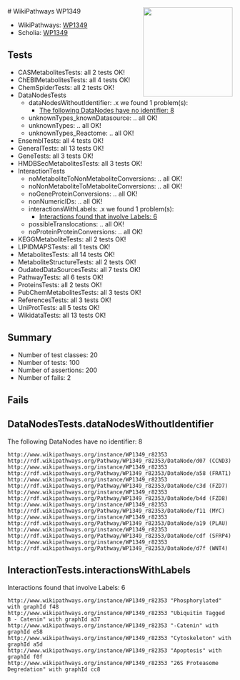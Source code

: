 <img style="float: right; width: 200px" src="https://upload.wikimedia.org/wikipedia/commons/thumb/8/83/Wplogo_with_text_500.png/640px-Wplogo_with_text_500.png" />
# WikiPathways WP1349

* WikiPathways: [WP1349](https://new.wikipathways.org/pathways/WP1349)
* Scholia: [WP1349](https://scholia.toolforge.org/wikipathways/WP1349)
## Tests
* CASMetabolitesTests: all 2 tests OK!
* ChEBIMetabolitesTests: all 4 tests OK!
* ChemSpiderTests: all 2 tests OK!
* DataNodesTests
    * dataNodesWithoutIdentifier: .x we found 1 problem(s):
        * [The following DataNodes have no identifier: 8](#d2d32fa7)
    * unknownTypes_knownDatasource: .. all OK!
    * unknownTypes: .. all OK!
    * unknownTypes_Reactome: .. all OK!
* EnsemblTests: all 4 tests OK!
* GeneralTests: all 13 tests OK!
* GeneTests: all 3 tests OK!
* HMDBSecMetabolitesTests: all 3 tests OK!
* InteractionTests
    * noMetaboliteToNonMetaboliteConversions: .. all OK!
    * noNonMetaboliteToMetaboliteConversions: .. all OK!
    * noGeneProteinConversions: .. all OK!
    * nonNumericIDs: .. all OK!
    * interactionsWithLabels: .x we found 1 problem(s):
        * [Interactions found that involve Labels: 6](#630d267d)
    * possibleTranslocations: .. all OK!
    * noProteinProteinConversions: .. all OK!
* KEGGMetaboliteTests: all 2 tests OK!
* LIPIDMAPSTests: all 1 tests OK!
* MetabolitesTests: all 14 tests OK!
* MetaboliteStructureTests: all 2 tests OK!
* OudatedDataSourcesTests: all 7 tests OK!
* PathwayTests: all 6 tests OK!
* ProteinsTests: all 2 tests OK!
* PubChemMetabolitesTests: all 3 tests OK!
* ReferencesTests: all 3 tests OK!
* UniProtTests: all 5 tests OK!
* WikidataTests: all 13 tests OK!


## Summary

* Number of test classes: 20
* Number of tests: 100
* Number of assertions: 200
* Number of fails: 2

## Fails

<a name="d2d32fa7" />

## DataNodesTests.dataNodesWithoutIdentifier

The following DataNodes have no identifier: 8
```
http://www.wikipathways.org/instance/WP1349_r82353 http://rdf.wikipathways.org/Pathway/WP1349_r82353/DataNode/d07 (CCND3)
http://www.wikipathways.org/instance/WP1349_r82353 http://rdf.wikipathways.org/Pathway/WP1349_r82353/DataNode/a58 (FRAT1)
http://www.wikipathways.org/instance/WP1349_r82353 http://rdf.wikipathways.org/Pathway/WP1349_r82353/DataNode/c3d (FZD7)
http://www.wikipathways.org/instance/WP1349_r82353 http://rdf.wikipathways.org/Pathway/WP1349_r82353/DataNode/b4d (FZD8)
http://www.wikipathways.org/instance/WP1349_r82353 http://rdf.wikipathways.org/Pathway/WP1349_r82353/DataNode/f11 (MYC)
http://www.wikipathways.org/instance/WP1349_r82353 http://rdf.wikipathways.org/Pathway/WP1349_r82353/DataNode/a19 (PLAU)
http://www.wikipathways.org/instance/WP1349_r82353 http://rdf.wikipathways.org/Pathway/WP1349_r82353/DataNode/cdf (SFRP4)
http://www.wikipathways.org/instance/WP1349_r82353 http://rdf.wikipathways.org/Pathway/WP1349_r82353/DataNode/d7f (WNT4)
```

<a name="630d267d" />

## InteractionTests.interactionsWithLabels

Interactions found that involve Labels: 6
```
http://www.wikipathways.org/instance/WP1349_r82353 "Phosphorylated" with graphId f48
http://www.wikipathways.org/instance/WP1349_r82353 "Ubiquitin Tagged
B - Catenin" with graphId a37
http://www.wikipathways.org/instance/WP1349_r82353 "-Catenin" with graphId e58
http://www.wikipathways.org/instance/WP1349_r82353 "Cytoskeleton" with graphId a5d
http://www.wikipathways.org/instance/WP1349_r82353 "Apoptosis" with graphId f0f
http://www.wikipathways.org/instance/WP1349_r82353 "26S Proteasome Degredation" with graphId cc8
```

